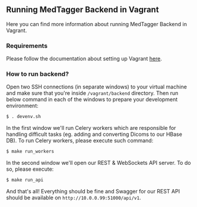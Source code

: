 Running MedTagger Backend in Vagrant
------------------------------------

Here you can find more information about running MedTagger Backend in Vagrant.

### Requirements 

Please follow the documentation about setting up Vagrant [here](/docs/development_setup_vagrant.md).

### How to run backend?

Open two SSH connections (in separate windows) to your virtual machine and make sure that you're inside `/vagrant/backend`
 directory. Then run below command in each of the windows to prepare your development environment:
 
 ```bash
 $ . devenv.sh
```
 
 In the first window we'll run Celery workers which are responsible for handling difficult tasks (eg. adding and
 converting Dicoms to our HBase DB). To run Celery workers, please execute such command:

```bash
$ make run_workers
```

In the second window we'll open our REST & WebSockets API server. To do so, please execute:

```bash
$ make run_api
```

And that's all! Everything should be fine and Swagger for our REST API should be available on
 `http://10.0.0.99:51000/api/v1`. 
